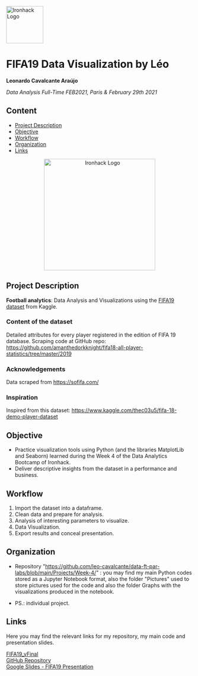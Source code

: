 <img src="https://bit.ly/2VnXWr2" alt="Ironhack Logo" width="100"/>

# FIFA19 Data Visualization by Léo
**Leonardo Cavalcante Araújo**

*Data Analysis Full-Time FEB2021, Paris & February 29th 2021*

## Content
- [Project Description](#project-description)
- [Objective](#objective)
- [Workflow](#workflow)
- [Organization](#organization)
- [Links](#links)

<div style="text-align:center"><img src="https://images-na.ssl-images-amazon.com/images/I/61XSwx9HaZL._AC_SX679_.jpg" alt="Ironhack Logo" height="300"/></div>

## Project Description
**Football analytics**: Data Analysis and Visualizations using the [FIFA19 dataset](https://www.kaggle.com/karangadiya/fifa19) from Kaggle.

### Content of the dataset
Detailed attributes for every player registered in the edition of FIFA 19 database.
Scraping code at GitHub repo: https://github.com/amanthedorkknight/fifa18-all-player-statistics/tree/master/2019

### Acknowledgements
Data scraped from https://sofifa.com/

### Inspiration
Inspired from this dataset: https://www.kaggle.com/thec03u5/fifa-18-demo-player-dataset

## Objective
- Practice visualization tools using Python (and the libraries MatplotLib and Seaborn) learned during the Week 4 of the Data Analytics Bootcamp of Ironhack.
- Deliver descriptive insights from the dataset in a performance and business.

## Workflow
1. Import the dataset into a dataframe.
2. Clean data and prepare for analysis.
3. Analysis of interesting parameters to visualize.
4. Data Visualization.
5. Export results and conceal presentation.

## Organization
- Repository "https://github.com/leo-cavalcante/data-ft-par-labs/blob/main/Projects/Week-4/" : you may find my main Python codes stored as a Jupyter Notebook format, also the folder "Pictures" used to store pictures used for the code and also the folder Graphs with the visualizations produced in the notebook.

- PS.: individual project.

## Links
Here you may find the relevant links for my repository, my main code  and presentation slides.

[FIFA19_vFinal](https://github.com/leo-cavalcante/fifa-19-analysis-and-visualizations/blob/master/FIFA19_vFinal.ipynb)  
[GitHub Repository](https://github.com/leo-cavalcante/fifa-19-analysis-and-visualizations)  
[Google Slides - FIFA19 Presentation](https://docs.google.com/presentation/d/1XLdzy3sR2AVk0apq9z-DJor_tgyoy7XSe-rjNo4W43M/edit#slide=id.g60177929be_4_159)